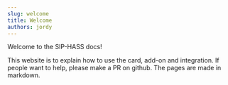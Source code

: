 ```yaml
---
slug: welcome
title: Welcome
authors: jordy
---
```


Welcome to the SIP-HASS docs!

This website is to explain how to use the card, add-on and integration.
If people want to help, please make a PR on github. The pages are made in markdown.

